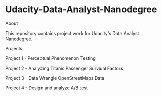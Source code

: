 # Udacity-Data-Analyst-Nanodegree

About

This repository contains project work for Udacity's Data Analyst Nanodegree.

Projects:


Project 1 - Perceptual Phenomenon Testing

Project 2 - Analyzing Titanic Passenger Surviual Factors

Project 3 - Data Wrangle OpenStreetMaps Data

Project 4 - Design and analyze A/B test
